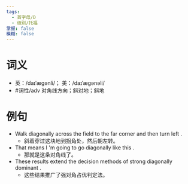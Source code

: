 ```yaml
---
tags:
  - 首字母/D
  - 级别/托福
掌握: false
模糊: false
---
```

# 词义
- 英：/daɪˈægənli/； 美：/daɪˈægənəli/
- #词性/adv  对角线方向；斜对地；斜地
# 例句
- Walk diagonally across the field to the far corner and then turn left .
	- 斜着穿过这块地到拐角处，然后朝左转。
- That means I 'm going to go diagonally like this .
	- 那就是这条对角线了。
- These results extend the decision methods of strong diagonally dominant .
	- 这些结果推广了强对角占优判定法。
